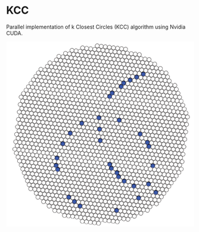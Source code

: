 # KCC
Parallel implementation of k Closest Circles (KCC) algorithm using Nvidia CUDA.

![alt text](https://github.com/michael2393/KCC/blob/master/images/event_example.png?raw=true)
